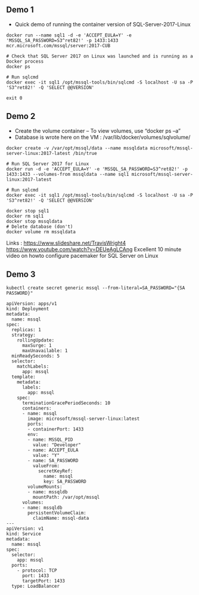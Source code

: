 ## Demo 1
* Quick demo of running the container version of SQL-Server-2017-Linux
```
docker run --name sql1 -d -e 'ACCEPT_EULA=Y' -e 'MSSQL_SA_PASSWORD=S3^ret82!' -p 1433:1433 mcr.microsoft.com/mssql/server:2017-CUB

# Check that SQL Server 2017 on Linux was launched and is running as a Docker process
docker ps

# Run sqlcmd
docker exec -it sql1 /opt/mssql-tools/bin/sqlcmd -S localhost -U sa -P 'S3^ret82!' -Q 'SELECT @@VERSION'

exit 0
```

## Demo 2
* Create the volume container – To view volumes, use “docker ps –a”
* Database is wrote here on the VM : /var/lib/docker/volumes/sqlvolume/
```
docker create -v /var/opt/mssql/data --name mssqldata microsoft/mssql-server-linux:2017-latest /bin/true

# Run SQL Server 2017 for Linux
docker run -d -e 'ACCEPT_EULA=Y' -e 'MSSQL_SA_PASSWORD=S3^ret82!' -p 1433:1433 --volumes-from mssqldata --name sql1 microsoft/mssql-server-linux:2017-latest

# Run sqlcmd
docker exec -it sql1 /opt/mssql-tools/bin/sqlcmd -S localhost -U sa -P 'S3^ret82!' -Q 'SELECT @@VERSION'

docker stop sql1
docker rm sql1
docker stop mssqldata
# Delete database (don't)
docker volume rm mssqldata
```

Links :
https://www.slideshare.net/TravisWright4
https://www.youtube.com/watch?v=DEUeAgLCAng Excellent 10 minute video on howto configure pacemaker for SQL Server on Linux


## Demo 3
```
kubectl create secret generic mssql --from-literal=SA_PASSWORD="{SA PASSWORD}"
```
```
apiVersion: apps/v1
kind: Deployment
metadata:
  name: mssql
spec:
  replicas: 1
  strategy:
    rollingUpdate:
      maxSurge: 1
      maxUnavailable: 1
  minReadySeconds: 5
  selector:
    matchLabels:
      app: mssql
  template:
    metadata:
      labels:
        app: mssql
    spec:
      terminationGracePeriodSeconds: 10
      containers:
      - name: mssql
        image: microsoft/mssql-server-linux:latest
        ports:
        - containerPort: 1433
        env:
        - name: MSSQL_PID
          value: "Developer"
        - name: ACCEPT_EULA
          value: "Y"
        - name: SA_PASSWORD
          valueFrom:
            secretKeyRef:
              name: mssql
              key: SA_PASSWORD
        volumeMounts:
        - name: mssqldb
          mountPath: /var/opt/mssql
      volumes:
      - name: mssqldb
        persistentVolumeClaim:
          claimName: mssql-data
---
apiVersion: v1
kind: Service
metadata:
  name: mssql
spec:
  selector:
    app: mssql
  ports:
    - protocol: TCP
      port: 1433
      targetPort: 1433
  type: LoadBalancer

```
